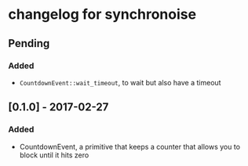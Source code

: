 # changelog for synchronoise

## Pending
### Added
- `CountdownEvent::wait_timeout`, to wait but also have a timeout

## [0.1.0] - 2017-02-27
### Added
- CountdownEvent, a primitive that keeps a counter that allows you to block until it hits zero

<!-- vim: set tw=100 expandtab: -->
